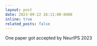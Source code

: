 ```yaml
---
layout: post
date: 2023-09-22 16:11:00-0400
inline: true
related_posts: false
---
```


One paper got accepted by NeurIPS 2023
